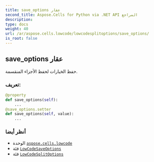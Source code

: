 ```yaml
---
title: save_options عقار
second_title: Aspose.Cells for Python via .NET API المراجع
description:
type: docs
weight: 40
url: /ar/aspose.cells.lowcode/lowcodesplitoptions/save_options/
is_root: false
---
```

##  save_options عقار

حفظ الخيارات لحفظ الأجزاء المنقسمة.
###  تعريف:
```python
@property
def save_options(self):
    ...
@save_options.setter
def save_options(self, value):
    ...
```

###  أنظر أيضا
* الوحدة [`aspose.cells.lowcode`](../../)
* فئة [`LowCodeSaveOptions`](/cells/python-net/ar/aspose.cells.lowcode/lowcodesaveoptions)
* فئة [`LowCodeSplitOptions`](/cells/python-net/ar/aspose.cells.lowcode/lowcodesplitoptions)
